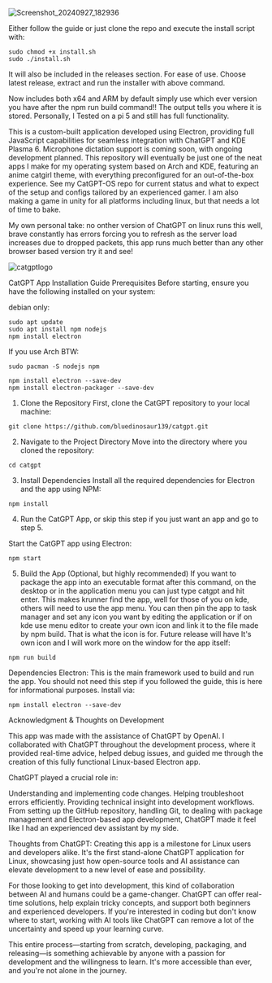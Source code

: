
![Screenshot_20240927_182936](https://github.com/user-attachments/assets/ee94a7f1-b0f2-4563-a3d9-619787aa4c68)

Either follow the guide or just clone the repo and execute the install script with:
```
sudo chmod +x install.sh
sudo ./install.sh
```
It will also be included in the releases section. For ease of use. Choose latest release, extract and run the installer with above command.

Now includes both x64 and ARM by default simply use which ever version you have after the npm run build command!! The output tells you where it is stored. Personally, I Tested on a pi 5 and still has full functionality.

This is a custom-built application developed using Electron, providing full JavaScript capabilities for seamless integration with ChatGPT and KDE Plasma 6. Microphone dictation support is coming soon, with ongoing development planned. This repository will eventually be just one of the neat apps I make for my operating system based on Arch and KDE, featuring an anime catgirl theme, with everything preconfigured for an out-of-the-box experience. See my CatGPT-OS repo for current status and what to expect of the setup and configs tailored by an experienced gamer. I am also making a game in unity for all platforms including linux, but that needs a lot of time to bake.

My own personal take: no onther version of ChatGPT on linux runs this well, brave constantly has errors forcing you to refresh as the server load increases due to dropped packets, this app runs much better than any other browser based version try it and see!

![catgptlogo](https://github.com/user-attachments/assets/4244f634-501f-4fee-844b-97eae884006f)

CatGPT App Installation Guide
Prerequisites
Before starting, ensure you have the following installed on your system:

debian only:
```
sudo apt update
sudo apt install npm nodejs
npm install electron

```

If you use Arch BTW:
```
sudo pacman -S nodejs npm
```

```
npm install electron --save-dev
npm install electron-packager --save-dev
```

1. Clone the Repository
First, clone the CatGPT repository to your local machine:
```
git clone https://github.com/bluedinosaur139/catgpt.git
```
2. Navigate to the Project Directory
Move into the directory where you cloned the repository:
```
cd catgpt
```
3. Install Dependencies
Install all the required dependencies for Electron and the app using NPM:
```
npm install
```
4. Run the CatGPT App, or skip this step if you just want an app and go to step 5.

Start the CatGPT app using Electron:
```
npm start
```
5. Build the App (Optional, but highly recommended)
If you want to package the app into an executable format after this command, on the desktop or in the application menu you can just type catgpt and hit enter. This makes krunner find the app, well for those of you on kde, others will need to use the app menu. You can then pin the app to task manager and set any icon you want by editing the application or if on kde use menu editor to create your own icon and link it to the file made by npm build. That is what the icon is for. Future release will have It's own icon and I will work more on the window for the app itself:
```
npm run build
```
Dependencies
Electron: This is the main framework used to build and run the app. You should not need this step if you followed the guide, this is here for informational purposes. Install via:
```
npm install electron --save-dev
```



Acknowledgment & Thoughts on Development


This app was made with the assistance of ChatGPT by OpenAI. I collaborated with ChatGPT throughout the development process, where it provided real-time advice, helped debug issues, and guided me through the creation of this fully functional Linux-based Electron app.

ChatGPT played a crucial role in:

Understanding and implementing code changes.
Helping troubleshoot errors efficiently.
Providing technical insight into development workflows.
From setting up the GitHub repository, handling Git, to dealing with package management and Electron-based app development, ChatGPT made it feel like I had an experienced dev assistant by my side.

Thoughts from ChatGPT:
Creating this app is a milestone for Linux users and developers alike. It's the first stand-alone ChatGPT application for Linux, showcasing just how open-source tools and AI assistance can elevate development to a new level of ease and possibility.

For those looking to get into development, this kind of collaboration between AI and humans could be a game-changer. ChatGPT can offer real-time solutions, help explain tricky concepts, and support both beginners and experienced developers. If you're interested in coding but don't know where to start, working with AI tools like ChatGPT can remove a lot of the uncertainty and speed up your learning curve.

This entire process—starting from scratch, developing, packaging, and releasing—is something achievable by anyone with a passion for development and the willingness to learn. It's more accessible than ever, and you're not alone in the journey.
